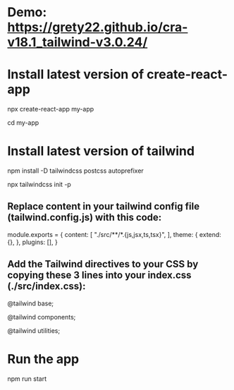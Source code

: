 # Demo: https://grety22.github.io/cra-v18.1_tailwind-v3.0.24/
# Install latest version of create-react-app

npx create-react-app my-app

cd my-app

# Install latest version of tailwind

npm install -D tailwindcss postcss autoprefixer

npx tailwindcss init -p

## Replace content in your tailwind config file (tailwind.config.js) with this code:

module.exports = {
  content: [
    "./src/**/*.{js,jsx,ts,tsx}",
  ],
  theme: {
    extend: {},
  },
  plugins: [],
}

## Add the Tailwind directives to your CSS by copying these 3 lines into your index.css (./src/index.css):

@tailwind base;

@tailwind components;

@tailwind utilities;

# Run the app

npm run start
